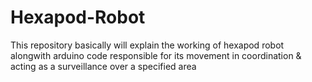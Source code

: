 Hexapod-Robot
=============

This repository basically will explain the working of hexapod robot alongwith arduino code responsible for its movement in coordination &amp; acting as a surveillance over a specified area
